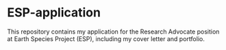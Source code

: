 # ESP-application
This repository contains my application for the Research Advocate position at Earth Species Project (ESP), including my cover letter and portfolio.
